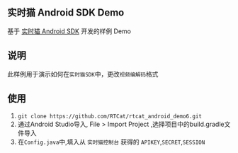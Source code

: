## 实时猫 Android SDK Demo
基于 [实时猫 Android SDK](https://shishimao.com) 开发的样例 Demo

## 说明
此样例用于演示如何在`实时猫SDK`中，更改`视频编解码`格式

## 使用

1. `git clone https://github.com/RTCat/rtcat_android_demo6.git`
2. 通过Android Studio导入, File > Import Project ,选择项目中的build.gradle文件导入
3. 在`Config.java`中,填入从 `实时猫控制台` 获得的 `APIKEY`,`SECRET`,`SESSION`





